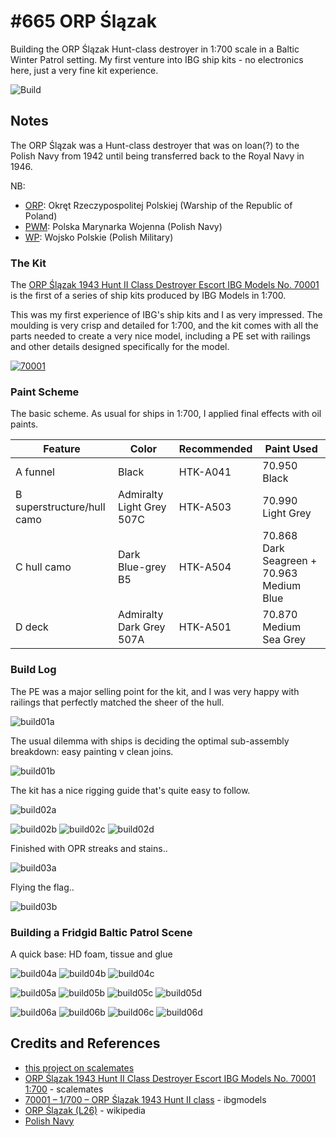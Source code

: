 # #665 ORP Ślązak

Building the ORP Ślązak Hunt-class destroyer in 1:700 scale in a Baltic Winter Patrol setting.
My first venture into IBG ship kits - no electronics here, just a very fine kit experience.

![Build](./assets/ORPSlazak_build.jpg?raw=true)

## Notes

The ORP Ślązak was a Hunt-class destroyer
that was on loan(?) to the Polish Navy from 1942
until being transferred back to the Royal Navy in 1946.

NB:

* [ORP](https://en.wikipedia.org/wiki/Polish_Navy): Okręt Rzeczypospolitej Polskiej (Warship of the Republic of Poland)
* [PWM](https://en.wikipedia.org/wiki/Polish_Navy): Polska Marynarka Wojenna (Polish Navy)
* [WP](https://en.wikipedia.org/wiki/Polish_Armed_Forces): Wojsko Polskie (Polish Military)

### The Kit

The [ORP Ślązak 1943 Hunt II Class Destroyer Escort IBG Models No. 70001](https://www.scalemates.com/kits/ibg-models-70001-orp-l-zak-1943--969355)
is the first of a series of ship kits produced by IBG Models in 1:700.

This was my first experience of IBG's ship kits and I as very impressed.
The moulding is very crisp and detailed for 1:700, and the kit comes with all the parts needed to create a very nice model, including
a PE set with railings and other details designed specifically for the model.

[![70001](./assets/70001.jpg)](http://www.ibgmodels.com/70001-2/)

### Paint Scheme

The basic scheme. As usual for ships in 1:700, I applied final effects with oil paints.

| Feature                    | Color                     | Recommended | Paint Used |
|----------------------------|---------------------------|-------------|------------|
| A funnel                   | Black                     | HTK-A041    | 70.950 Black           |
| B superstructure/hull camo | Admiralty Light Grey 507C | HTK-A503    | 70.990 Light Grey           |
| C hull camo                | Dark Blue-grey B5         | HTK-A504    | 70.868 Dark Seagreen + 70.963 Medium Blue |
| D deck                     | Admiralty Dark Grey 507A  | HTK-A501    | 70.870 Medium Sea Grey           |

### Build Log

The PE was a major selling point for the kit, and I was very happy with railings that perfectly matched the sheer of the hull.

![build01a](./assets/build01a.jpg?raw=true)

The usual dilemma with ships is deciding the optimal sub-assembly breakdown: easy painting v clean joins.

![build01b](./assets/build01b.jpg?raw=true)

The kit has a nice rigging guide that's quite easy to follow.

![build02a](./assets/build02a.jpg?raw=true)

![build02b](./assets/build02b.jpg?raw=true)
![build02c](./assets/build02c.jpg?raw=true)
![build02d](./assets/build02d.jpg?raw=true)

Finished with OPR streaks and stains..

![build03a](./assets/build03a.jpg?raw=true)

Flying the flag..

![build03b](./assets/build03b.jpg?raw=true)

### Building a Fridgid Baltic Patrol Scene

A quick base: HD foam, tissue and glue

![build04a](./assets/build04a.jpg?raw=true)
![build04b](./assets/build04b.jpg?raw=true)
![build04c](./assets/build04c.jpg?raw=true)

![build05a](./assets/build05a.jpg?raw=true)
![build05b](./assets/build05b.jpg?raw=true)
![build05c](./assets/build05c.jpg?raw=true)
![build05d](./assets/build05d.jpg?raw=true)

![build06a](./assets/build06a.jpg?raw=true)
![build06b](./assets/build06b.jpg?raw=true)
![build06c](./assets/build06c.jpg?raw=true)
![build06d](./assets/build06d.jpg?raw=true)

## Credits and References

* [this project on scalemates](https://www.scalemates.com/profiles/mate.php?id=74137&p=projects&project=131455)
* [ORP Ślązak 1943 Hunt II Class Destroyer Escort IBG Models No. 70001 1:700](https://www.scalemates.com/kits/ibg-models-70001-orp-l-zak-1943--969355) - scalemates
* [70001 – 1/700 – ORP Ślązak 1943 Hunt II class](http://www.ibgmodels.com/70001-2/) - ibgmodels
* [ORP Ślązak (L26)](https://en.wikipedia.org/wiki/ORP_%C5%9Al%C4%85zak_(L26)) - wikipedia
* [Polish Navy](https://en.wikipedia.org/wiki/Polish_Navy)

